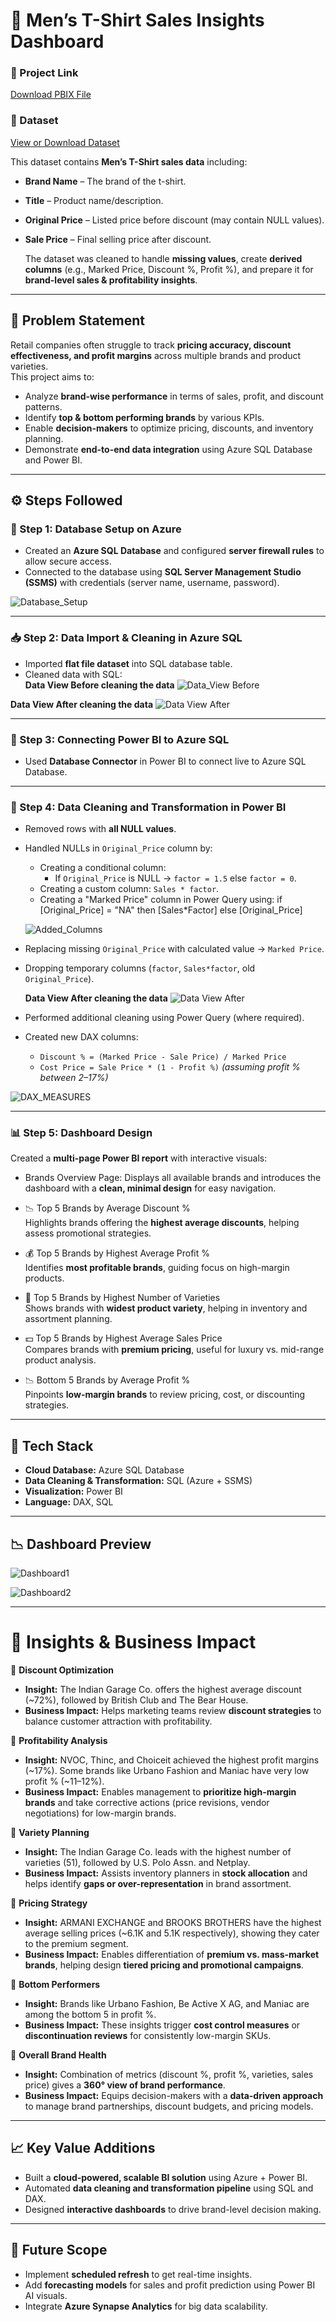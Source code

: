 # 👕 Men’s T-Shirt Sales Insights Dashboard  

### 📌 Project Link  
[Download PBIX File](https://github.com/Shraddhamali2104/Shraddha-Data-Analyst-Portfolio/blob/main/TshirtSales_AzurePowerBI/Tshirts%20Brands.pbix)  


### 📂 Dataset  
[View or Download Dataset](https://github.com/Shraddhamali2104/Shraddha-Data-Analyst-Portfolio/blob/main/TshirtSales_AzurePowerBI/Men%2BTshirt.csv)  

This dataset contains **Men’s T-Shirt sales data** including:  
- **Brand Name** – The brand of the t-shirt.  
- **Title** – Product name/description.  
- **Original Price** – Listed price before discount (may contain NULL values).  
- **Sale Price** – Final selling price after discount.  

  The dataset was cleaned to handle **missing values**, create **derived columns** (e.g., Marked Price, Discount %, Profit %), and prepare it for **brand-level sales & profitability insights**.
---

## 📝 Problem Statement  
Retail companies often struggle to track **pricing accuracy, discount effectiveness, and profit margins** across multiple brands and product varieties.  
This project aims to:  
- Analyze **brand-wise performance** in terms of sales, profit, and discount patterns.  
- Identify **top & bottom performing brands** by various KPIs.  
- Enable **decision-makers** to optimize pricing, discounts, and inventory planning.  
- Demonstrate **end-to-end data integration** using Azure SQL Database and Power BI.

---

## ⚙️ Steps Followed  

### 🔧 Step 1: Database Setup on Azure  
- Created an **Azure SQL Database** and configured **server firewall rules** to allow secure access.  
- Connected to the database using **SQL Server Management Studio (SSMS)** with credentials (server name, username, password).
    
 ![Database_Setup](https://github.com/user-attachments/assets/7ab88b56-de90-4d6d-bc62-8287c0262550) 

---

### 📥 Step 2: Data Import & Cleaning in Azure SQL  
- Imported **flat file dataset** into SQL database table.
- Cleaned data with SQL:  
**Data View Before cleaning the data**
![Data_View Before](https://github.com/user-attachments/assets/417ebccc-a808-466e-a526-e623361851bc)

**Data View After cleaning the data**
![Data View After](https://github.com/user-attachments/assets/ed6772b6-aa80-4759-b67e-4ec0e62ebec6)

---

### 🔗 Step 3: Connecting Power BI to Azure SQL  
- Used **Database Connector** in Power BI to connect live to Azure SQL Database.   

---

### 🧹 Step 4: Data Cleaning and Transformation in Power BI  
- Removed rows with **all NULL values**.  
- Handled NULLs in `Original_Price` column by:  
    - Creating a conditional column:  
      - If `Original_Price` is NULL → `factor = 1.5` else `factor = 0`.  
    - Creating a custom column: `Sales * factor`.
    - Creating a "Marked Price" column in Power Query using:
      if [Original_Price] = "NA" then [Sales*Factor] else [Original_Price]
      
    ![Added_Columns](https://github.com/user-attachments/assets/91c0c3cf-2926-44bd-a9b9-3b6d612243e5)
    
- Replacing missing `Original_Price` with calculated value → `Marked Price`.  
- Dropping temporary columns (`factor`, `Sales*factor`, old `Original_Price`).
      
  **Data View After cleaning the data**
  ![Data View After](https://github.com/user-attachments/assets/ef1f1cab-a29c-4f21-a2db-a75983b63aed)
- Performed additional cleaning using Power Query (where required).  
- Created new DAX columns:  
  - `Discount % = (Marked Price - Sale Price) / Marked Price`  
  - `Cost Price = Sale Price * (1 - Profit %)` *(assuming profit % between 2–17%)*  
  
![DAX_MEASURES](https://github.com/user-attachments/assets/bbb05d9a-3b62-4592-8dac-a7e5bdc6b6fd)

---

### 📊 Step 5: Dashboard Design  
Created a **multi-page Power BI report** with interactive visuals:  

- Brands Overview Page:
Displays all available brands and introduces the dashboard with a **clean, minimal design** for easy navigation.  

- 📉 Top 5 Brands by Average Discount %  
Highlights brands offering the **highest average discounts**, helping assess promotional strategies.  

- 💰 Top 5 Brands by Highest Average Profit %  
Identifies **most profitable brands**, guiding focus on high-margin products.  

- 🛒 Top 5 Brands by Highest Number of Varieties  
Shows brands with **widest product variety**, helping in inventory and assortment planning.  

- 💵 Top 5 Brands by Highest Average Sales Price  
Compares brands with **premium pricing**, useful for luxury vs. mid-range product analysis.  

- 📉 Bottom 5 Brands by Average Profit %  
Pinpoints **low-margin brands** to review pricing, cost, or discounting strategies.  


---

## 🚀 Tech Stack  
- **Cloud Database:** Azure SQL Database  
- **Data Cleaning & Transformation:** SQL (Azure + SSMS)  
- **Visualization:** Power BI  
- **Language:** DAX, SQL  

---

## 📉 Dashboard Preview  
![Dashboard1](https://github.com/user-attachments/assets/16360d34-0fae-47ef-9ad6-9e487661235e)

![Dashboard2](https://github.com/user-attachments/assets/fb1bd11e-352a-4834-8a9d-92572b791f76)

---

# 🔎 Insights & Business Impact  

📌 **Discount Optimization**  
- **Insight:** The Indian Garage Co. offers the highest average discount (~72%), followed by British Club and The Bear House.  
- **Business Impact:** Helps marketing teams review **discount strategies** to balance customer attraction with profitability.  

📌 **Profitability Analysis**  
- **Insight:** NVOC, Thinc, and Choiceit achieved the highest profit margins (~17%). Some brands like Urbano Fashion and Maniac have very low profit % (~11–12%).  
- **Business Impact:** Enables management to **prioritize high-margin brands** and take corrective actions (price revisions, vendor negotiations) for low-margin brands.  

📌 **Variety Planning**  
- **Insight:** The Indian Garage Co. leads with the highest number of varieties (51), followed by U.S. Polo Assn. and Netplay.  
- **Business Impact:** Assists inventory planners in **stock allocation** and helps identify **gaps or over-representation** in brand assortment.  

📌 **Pricing Strategy**  
- **Insight:** ARMANI EXCHANGE and BROOKS BROTHERS have the highest average selling prices (~6.1K and 5.1K respectively), showing they cater to the premium segment.  
- **Business Impact:** Enables differentiation of **premium vs. mass-market brands**, helping design **tiered pricing and promotional campaigns**.  

📌 **Bottom Performers**  
- **Insight:** Brands like Urbano Fashion, Be Active X AG, and Maniac are among the bottom 5 in profit %.  
- **Business Impact:** These insights trigger **cost control measures** or **discontinuation reviews** for consistently low-margin SKUs.  

📌 **Overall Brand Health**  
- **Insight:** Combination of metrics (discount %, profit %, varieties, sales price) gives a **360° view of brand performance**.  
- **Business Impact:** Equips decision-makers with a **data-driven approach** to manage brand partnerships, discount budgets, and pricing models.  


---

## 📈 Key Value Additions  
- Built a **cloud-powered, scalable BI solution** using Azure + Power BI.  
- Automated **data cleaning and transformation pipeline** using SQL and DAX.  
- Designed **interactive dashboards** to drive brand-level decision making.    

---

## 🎯 Future Scope  
- Implement **scheduled refresh** to get real-time insights.  
- Add **forecasting models** for sales and profit prediction using Power BI AI visuals.  
- Integrate **Azure Synapse Analytics** for big data scalability.  

